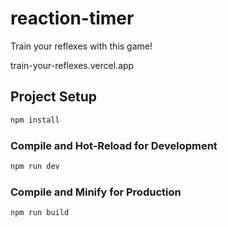 # reaction-timer

Train your reflexes with this game!

train-your-reflexes.vercel.app

## Project Setup

```sh
npm install
```

### Compile and Hot-Reload for Development

```sh
npm run dev
```

### Compile and Minify for Production

```sh
npm run build
```
